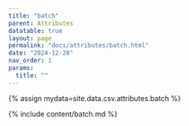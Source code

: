 ```yaml
---
title: "batch"
parent: Attributes
datatable: true
layout: page
permalink: "docs/attributes/batch.html"
date: "2024-12-28"
nav_order: 1
params:
  title: ""
---
```

{% assign mydata=site.data.csv.attributes.batch %} 

{% include content/batch.md %}
